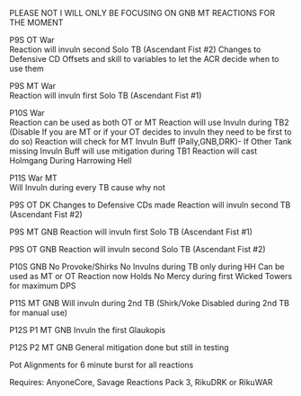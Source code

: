 PLEASE NOT I WILL ONLY BE FOCUSING ON GNB MT REACTIONS FOR THE MOMENT

P9S OT War   
Reaction will invuln second Solo TB (Ascendant Fist #2)
Changes to Defensive CD Offsets and skill to variables to let the ACR decide when to use them
 
P9S MT War  
Reaction will invuln first Solo TB (Ascendant Fist #1)
 
P10S War        
Reaction can be used as both OT or MT
Reaction will use Invuln during TB2 (Disable If you are MT or if your OT decides to invuln they need to be first to do so)
Reaction will check for MT Invuln Buff (Pally,GNB,DRK)- If Other Tank missing Invuln Buff will use mitigation during TB1
Reaction will cast Holmgang During Harrowing Hell

P11S War MT  
Will Invuln during every TB cause why not

P9S OT DK
Changes to Defensive CDs made
Reaction will invuln second TB (Ascendant Fist #2)

P9S MT GNB
Reaction will invuln first Solo TB (Ascendant Fist #1)

P9S OT GNB 
Reaction will invuln second Solo TB (Ascendant Fist #2)

P10S GNB
No Provoke/Shirks
No Invulns during TB only during HH
Can be used as MT or OT
Reaction now Holds No Mercy during first Wicked Towers for maximum DPS

P11S MT GNB
Will invuln during 2nd TB (Shirk/Voke Disabled during 2nd TB for manual use)

P12S P1 MT GNB
Invuln the first Glaukopis

P12S P2 MT GNB
General mitigation done but still in testing

Pot Alignments for 6 minute burst for all reactions

Requires: AnyoneCore, Savage Reactions Pack 3, RikuDRK or RikuWAR